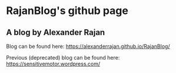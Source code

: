 # RajanBlog's github page

## A blog by Alexander Rajan
Blog can be found here: https://alexanderrajan.github.io/RajanBlog/

Previous (deprecated) blog can be found here: https://sensitivemotor.wordpress.com/


